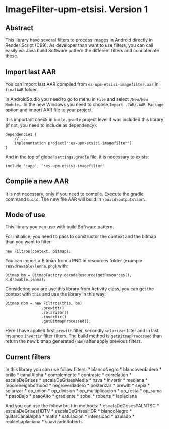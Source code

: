 # ImageFilter-upm-etsisi. Version 1

## Abstract
This library have several filters to process images in Android directly in Render Script (C99).
As developer than want to use filters, you can call easily via Java build Software pattern the 
different filters and concatenate these.


## Import last AAR
You can import last AAR compiled from `es-upm-etsisi-imagefilter.aar` in `finalAAR` folder.

In AndroidStudio you need to go to menu in `File` and select `/New/New Module…`. In the new Windows 
you need to choose `Import .JAR/.AAR Package` option and import AAR file to your project.

It is important check in `build.gradle` project level if was included this library (if not, you need 
to include as dependency):
```
dependencies {
    // ...
    implementation project(":es-upm-etsisi-imagefilter")
}
```

And in the top of global `settings.gradle` file, it is necessary to exists:
```
include ':app', ':es-upm-etsisi-imagefilter'
```


## Compile a new AAR
It is not necessary, only if you need to compile.
Execute the gradle command `build`. The new file AAR will build in `\build\outputs\aar\`.


## Mode of use
This library you can use with build Software pattern.

For initialice, you need to pass to constructor the context and the bitmap than you want to filter:
```
new Filtros(context, bitmap);
```

You can import a Bitman from a PNG in resources folder (example `res\drawable\lenna.png`) with:

```
Bitmap bm = BitmapFactory.decodeResource(getResources(), R.drawable.lenna);
```

Considering you are use this library from Activity class, you can get the context with `this` and 
use the library in this way:

```
Bitmap nbm = new Filtros(this, bm)
                .prewitt()
                .solarizar()
                .invertir()
                .getBitmapProcessed();
```
Here I have applied first `prewitt` filter, secondly `solarizar` filter and in last instance 
`invertir` filter filters. The build method is `getBitmapProcessed` than return the new bitmap
generated (`nbn`) after apply previous filters.


## Current filters
In this library you can use follow filters:
    * blancoNegro
    * blancoverdadero
    * brillo
    * canalAlpha
    * complemento
    * contraste
    * correlation
    * escalaDeGrises
    * escalaDeGrisesMedia
    * hsva
    * invertir
    * mediana
    * mooreneighborhood
    * negroverdadero
    * posterizar
    * prewitt
    * sepia
    * solarizar
    * op_union
    * op_division
    * op_multiplicacion
    * op_resta
    * op_suma
    * pasoBajo
    * pasoAlto
    * gradiente
    * sobel
    * roberts
    * laplaciana

And you can use the follow built-in methods:
    * escalaDeGrisesPALNTSC
    * escalaDeGrisesHDTV
    * escalaDeGrisesHDR
    * blancoNegro
    * quitarCanalAlpha
    * matiz
    * saturacion
    * intensidad
    * azulado
    * realceLaplaciana
    * suavizadoRoberts

